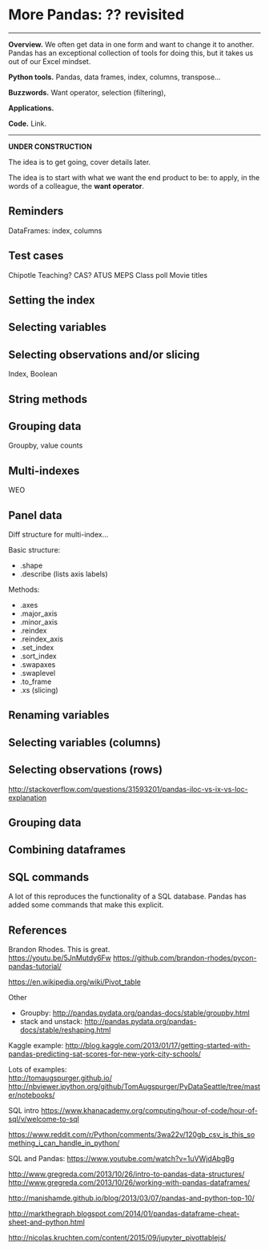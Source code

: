 # More Pandas:  ?? revisited 

---
**Overview.** We often get data in one form and want to change it to another.  Pandas has an exceptional collection of tools for doing this, but it takes us out of our Excel mindset.  

**Python tools.**  Pandas, data frames, index, columns, transpose...  

**Buzzwords.**  Want operator, selection (filtering), 

**Applications.** 

**Code.** Link.  

---

**UNDER CONSTRUCTION**

The idea is to get going, cover details later. 

The idea is to start with what we want the end product to be:  to apply, in the words of a colleague, the **want operator**.   


## Reminders

DataFrames:  index, columns 



## Test cases 


Chipotle 
Teaching? CAS?
ATUS 
MEPS 
Class poll 
Movie titles 


## Setting the index 


## Selecting variables 


## Selecting observations and/or slicing 

Index, Boolean 

## String methods 


## Grouping data 

Groupby, value counts 


## Multi-indexes 

WEO 


## Panel data 

Diff structure for multi-index...  

Basic structure:  

* .shape 
* .describe (lists axis labels)

Methods:

* .axes
* .major_axis
* .minor_axis
* .reindex
* .reindex_axis
* .set_index 
* .sort_index
* .swapaxes
* .swaplevel
* .to_frame
* .xs (slicing)

## Renaming variables 


## Selecting variables (columns)


## Selecting observations (rows)

http://stackoverflow.com/questions/31593201/pandas-iloc-vs-ix-vs-loc-explanation


## Grouping data 



## Combining dataframes 



## SQL commands	


A lot of this reproduces the functionality of a SQL database.  Pandas has added some commands that make this explicit.  



<!-- 
We'll talk more about packages later, but for now just put these lines above...

```python 
import pandas as pd
```

https://realpython.com/blog/python/working-with-large-excel-files-in-pandas/


Methods to cover

describe
value_counts
set_index  --- and  .sort_index() to speed up selection 
also multiindexes:  df.set_index(['var1', 'var2'])
reset_index -- puts index into varlist 

df.loc['var1'].loc['var2']
df.loc['var1', entry]

groupby -- sorts automatically 
size, sum, mean, max, min 

data types for variables (info?)

## Missing values 


## Stack and unstack...  


unstack... (Rhodes 1:34) 

unstack:  Brandon Rhodes at 2:00 
 

## Pivot tables 

https://en.wikipedia.org/wiki/Pivot_table 

Rhodes:  You can all of it and more with set_index, sort_index, and unstack.  2:10m



## Merging dataframes 

merge:  Brandon Rhodes at 2:10 

Evidently Pandas is smart... 


## Examples 

Auto safety:  http://www.nhtsa.gov/NCSA

--> 


## References 

Brandon Rhodes.  This is great.  
https://youtu.be/5JnMutdy6Fw
https://github.com/brandon-rhodes/pycon-pandas-tutorial/

https://en.wikipedia.org/wiki/Pivot_table

Other 

* Groupby:  http://pandas.pydata.org/pandas-docs/stable/groupby.html
* stack and unstack:  http://pandas.pydata.org/pandas-docs/stable/reshaping.html

Kaggle example:  http://blog.kaggle.com/2013/01/17/getting-started-with-pandas-predicting-sat-scores-for-new-york-city-schools/ 

Lots of examples:  
http://tomaugspurger.github.io/
http://nbviewer.ipython.org/github/TomAugspurger/PyDataSeattle/tree/master/notebooks/

SQL intro https://www.khanacademy.org/computing/hour-of-code/hour-of-sql/v/welcome-to-sql 

https://www.reddit.com/r/Python/comments/3wa22v/120gb_csv_is_this_something_i_can_handle_in_python/ 


SQL and Pandas:  https://www.youtube.com/watch?v=1uVWjdAbgBg 

http://www.gregreda.com/2013/10/26/intro-to-pandas-data-structures/ 
http://www.gregreda.com/2013/10/26/working-with-pandas-dataframes/

http://manishamde.github.io/blog/2013/03/07/pandas-and-python-top-10/ 

http://markthegraph.blogspot.com/2014/01/pandas-dataframe-cheat-sheet-and-python.html

http://nicolas.kruchten.com/content/2015/09/jupyter_pivottablejs/